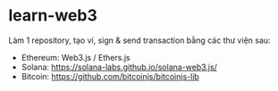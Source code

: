 # learn-web3

Làm 1 repository, tạo ví, sign & send transaction bằng các thư viện sau:
- Ethereum: Web3.js / Ethers.js
- Solana: https://solana-labs.github.io/solana-web3.js/
- Bitcoin: https://github.com/bitcoinjs/bitcoinjs-lib